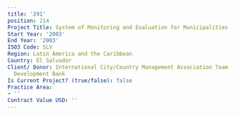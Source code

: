 ```yaml
---
title: '291'
position: 214
Project Title: System of Monitoring and Evaluation for Municipalities
Start Year: '2003'
End Year: '2003'
ISO3 Code: SLV
Region: Latin America and the Caribbean
Country: El Salvador
Client/ Donor: International City/Country Management Association Team (IMCA)/InterAmerican
  Development Bank
Is Current Project? (true/false): false
Practice Area:
- ''
Contract Value USD: ''
---
```


